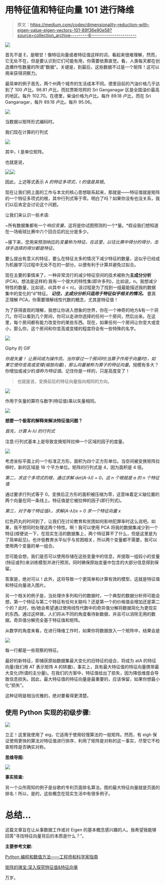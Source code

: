 # 用特征值和特征向量 101 进行降维

> 原文：<https://medium.com/codex/dimensionality-reduction-with-eigen-value-eigen-vectors-101-89f36e90e58?source=collection_archive---------6----------------------->

![](img/8009f3443fb038ae5fb44ab50dfb8429.png)

首先不是 E，是眼甘！像特征向量或者特征值这样的词，看起来很难理解，然而，它无处不在，但是要认识到它们可能有用，你需要依靠直觉。看，人类每天都在创造爆炸性数量的所谓“数据”。关键是，到最后，这些数据不过是一个矩阵！这可以用来获得洞察力。

最简单的例子首先，两个州两个城市的生活成本不同。德里目前的汽油价格几乎达到了 100 卢比。98.81 卢比，而拉贾斯坦邦的 Sri Ganganagar 区是全国油价最高的地区。每升 102.70。在德里，柴油价格为卢比。每升 89.18 卢比，而在 Sri Ganganagar，每升 89.18 卢比。每升 95.06。

![](img/064824279e98019099a44eadefb027eb.png)

当数据以矩阵形式编码时。

我们现在计算的行列式

![](img/c92417fd744a7d0c67795f79c66b1274.png)

其中，I 是单位矩阵。

也就是说，

![](img/b60b4ffd2fe7d5b387deab7d1c3eb9e5.png)![](img/56175adf2861273310453824d1e4a383.png)

因此，上述等式表示 *A 的特征多项式，t 的值是其根*。

现在让我们把上面的工作与本文的核心思想联系起来，那就是——特征值就是矩阵的一个特征多项式的根，其中行列式等于零。明白了吗？如果你没有也没关系，我们以后肯定会讨论这个问题。

让我们来认识一些术语:

~所有数据集都有一个*响应变量*，这将是你试图预测的一个*量。*假设我们想知道在一场板球比赛中六个回合后的比分是多少。

~接下来，您用来预测响应的*变量称为特征。在这里，以往比赛中得分的得分，击球手选择的得分都是特征。*

要么提出有意义的特征，要么在特征太多的情况下减少特征的数量，这似乎已经成为机器学习过程中无处不在的一部分。以便有利于计算并避免过拟合。

现在主要的事情来了，一种非常流行的减少特征空间的技术被称为**主成分分析** (PCA)。想法是这样的:我有一个很大的特性集(即许多列)，比如说，n。我想减少特性的数量，比如说，d(其中 d < n)。该过程是为了找到一组最能描述我的数据集中的变化的“d”特征。 ***记住，主成分分析只适用于特征似乎相关的情况。*** 要真正理解 PCA，你需要理解线性代数的概念，尤其是特征值！

为了获得直观的理解，我想让你进入想象的世界，你在一个神奇的地方&有一个洞穴。你可以看到几个房间，你可以走进你选择的任何一个房间，然后出来。在这里，每个房间都有能力改变你的某些东西。现在，如果任何一个房间让你变大或变小，那么你，这个房间和你变高或变矮的程度将会有一些特殊的名字。

![](img/120a55c1d972a6c8d8ff51b27c7616ae.png)

Giphy 的 GIF

*你是矢量！* *让房间成为操作员。*当你穿过一个房间时(*当算子作用于向量*时)，如果它使你变高或变矮(缩放向量)，那么*向量被称为算子的特征向量*。规模有多大？你增加或减少的*值称为特征值*。记住你是一样的，只是高度变了！

> 也就是说，变换前后的特征向量指向相同的方向。

![](img/140b6ae98db3ca6b6703b872c881b08d.png)

作用于矢量的算符与数字(特征值)乘以矢量相同。

![](img/8e286ebb54babac2c79333936e7929fd.png)

**想要一个极客的解释来解决特征值问题？**

*首先，计算 A-λI 的行列式*

注意:行列式基本上是导致变换矩阵拉伸一个区域的因子的度量。

![](img/149ed1292a20c26b1c7cfa19dbc173db.png)

考虑坐标平面上的一个标准正方形，面积为四个正方形单位。当空间被变换矩阵拉伸时，新的区域是 16 个平方单位。矩阵的行列式是 4，因为面积是 4 倍。

*第二，求这个多项式的根，通过求解 det(A-λI) = 0。这 n 个根就是 a 的 n 个特征值*

通过要求行列式等于 0，变换后正方形的面积被压缩为零，这意味着定义轴位置的两个向量在同一条线上。特征值是它被拉伸的因子(即行列式)。

*第三，对于每个特征值λ，求解(A-λI)x = 0 求一个特征向量 x*

红色药丸的时间到了，让我们在讨论教育和贫困如何影响犯罪率时这么说吧。如果，我不想同时处理这两个特性。啊！我可以使用 PCA 将我的数据集减少到一个特征(顺便说一下，在现实生活的数据集上，两个特征算不了什么，但是这里是为了简单起见)。也许低教育水平似乎与贫困相关，所以两个变量都不需要，我可以使用两个变量的单一组合。

您可能会想，我们是否可以使用存储在这些变量中的信息，并提取一组较小的变量(特征或列)来训练模型并进行预测，同时确保原始变量中包含的大部分信息得到保留。

答案是，绝对可以！此外，这将导致一个更简单和计算有效的模型，这就是特征值和特征向量进入图片。

另一个相关的例子是，当处理许多列和行的数据时，一个典型的数据分析师可能会想，第一个特征与第二个特征有任何关联吗？还是第一个的价格值会增加还是第二个的？此时，他/她会希望通过使用线性代数中的奇异值分解将数据简化为更现实的东西。通过这样做，人们将从不同的角度看待新数据，并且可以消除无用的数据。奇异值分解完全基于特征值和矩阵。

从数学的角度来看，在进行降维工作时，如果你将数据放入一个矩阵中，结果会是

![](img/5bbea32aa355420d0539dc8307d3a286.png)

每一行都是一些观察的特征。

最好的新特征，即捕获原始数据集最大变化的旧特征的组合，将成为 atA 的特征向量(我们用 AT 表示矩阵 A 的转置)，事实上，具有最大特征值的特征向量携带最大变化(所谓的主分量)。在我们的方案中，特征值给出了损失，因为降低维度会导致信息损失。因此，最大特征值的特征向量是最重要的，应该保留，如果你想最小化“损失”。

这种证明是相当优雅的，绝对要看得更清楚。

## 使用 Python 实现的初级步骤:

![](img/e7e5d37c4a252b8218bdabed4a1dc33f.png)

立正！这里我使用了 eig，它适用于使用较慢算法的一般矩阵。然而，有 eigh 保证使用更快的算法对特征值进行排序，利用了矩阵是对称的这一事实，尽管它不检查矩阵是否确实对称。

**思维导图:**

![](img/3a38479fa9c56b4ab9427ed4be408551.png)

**事实核查:**

另一个众所周知的例子是谷歌的专利页面排名算法。图的最大特征向量就是页面的排名！所以，是的，这些概念在现实生活中有很多例子。

# 总结…

这篇文章旨在让从事数据工作或对 Eigen 的基本概念感兴趣的人。我希望我能够回答“寻找特征向量背后的本质是什么？”。

**主要参考文献:**

[Python 编程和数值方法——工程师和科学家指南](https://pythonnumericalmethods.berkeley.edu/notebooks/chapter15.01-Eigenvalues-and-Eigenvectors-Problem-Statement.html)

[矩阵的瑰宝:深入探究特征值&特征向量](https://towardsdatascience.com/the-jewel-of-the-matrix-a-deep-dive-into-eigenvalues-eigenvectors-22f1c8da11fd)

万岁。